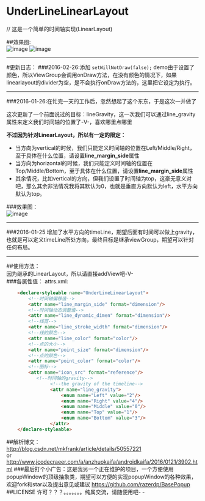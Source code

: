 # UnderLineLinearLayout
// 这是一个简单的时间轴实现(LinearLayout)</br>



##效果图:</br>
![image](https://github.com/razerdp/UnderLineLinearLayout/blob/master/img/underlinelayout.gif)
![image](https://github.com/razerdp/UnderLineLinearLayout/blob/master/img/underlinelayout_horizontal.gif)
</br>

----------


#更新日志：
###2016-02-26:添加 `setWillNotDraw(false);`
demo由于设置了颜色，所以ViewGroup会调用onDraw方法，在没有颜色的情况下，如果linearlayout的divider为空，是不会执行onDraw方法的，这里把它设定为执行。

----------

###2016-01-26:在忙完一天的工作后，忽然想起了这个东东，于是这次一并做了

这次更新了一个前面说过的目标：lineGravity，这一次我们可以通过line_gravity属性来定义我们时间轴的位置了-V-，喜欢哪里点哪里</br>

**不过因为针对LinearLayout，所以有一定的限定：**

 - 当方向为vertical的时候，我们只能定义时间轴的位置在Left/Middle/Right，至于具体在什么位置，请设置**line_margin_side**属性
 - 当方向为horizontal的时候，我们只能定义时间轴的位置在Top/Middle/Bottom，至于具体在什么位置，请设置**line_margin_side**属性
 - 其余情况，比如vertical的方向，但我们设置了时间轴为top，这豪无意义对吧，那么其余非法情况我将其默认为0，也就是垂直方向默认为left，水平方向默认为top。

###效果图：</br>
![image](https://github.com/razerdp/UnderLineLinearLayout/blob/master/img/underlinearlayout_with_gravity.gif)

----------


###2016-01-25
增加了水平方向的timeLine，期望后面有时间可以做上gravity，也就是可以定义timeLine所处方向，最终目标是继承viewGroup，期望可以针对任何布局。


----------


##使用方法：</br>
 因为继承的LinearLayout，所以请直接addView吧-V-</br>
###各属性值：
 attrs.xml:</br>
```html
    <declare-styleable name="UnderLineLinearLayout">
        <!--时间轴偏移值-->
        <attr name="line_margin_side" format="dimension"/>
        <!--时间轴动态调整值-->
        <attr name="line_dynamic_dimen" format="dimension"/>
        <!--线宽-->
        <attr name="line_stroke_width" format="dimension"/>
        <!--线的颜色-->
        <attr name="line_color" format="color"/>
        <!--点的大小-->
        <attr name="point_size" format="dimension"/>
        <!--点的颜色-->
        <attr name="point_color" format="color"/>
        <!--图标-->
        <attr name="icon_src" format="reference"/>
           <!--时间轴的gravity-->
                <!--the gravity of the timeline-->
                <attr name="line_gravity">
                    <enum name="Left" value="2"/>
                    <enum name="Right" value="4"/>
                    <enum name="Middle" value="0"/>
                    <enum name="Top" value="1"/>
                    <enum name="Bottom" value="3"/>
                </attr>
    </declare-styleable>
```
##解析博文：</br>
http://blog.csdn.net/mkfrank/article/details/50557221 </br>
or</br>
http://www.jcodecraeer.com/a/anzhuokaifa/androidkaifa/2016/0121/3902.html
###最后打个小广告：这是我另一个正在维护的项目，一个方便使用popupWindow的顶级抽象类，期望可以方便的实现popupWindow的各种效果，欢迎fork和star以及提出意见或建议
https://github.com/razerdp/BasePopup
##LICENSE
许可？？？。。。。。。。纯属交流，请随便用吧- -
 
